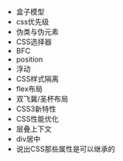 * 盒子模型
* css优先级
* 伪类与伪元素
* CSS选择器
* BFC
* position
* 浮动
* CSS样式隔离
* flex布局
* 双飞冀/圣杯布局
* CSS3新特性
* CSS性能优化
* 层叠上下文
* div居中
* 说出CSS那些属性是可以继承的
